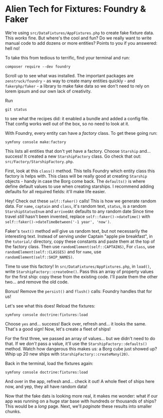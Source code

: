 # Alien Tech for Fixtures: Foundry & Faker

We're using `src/DataFixtures/AppFixtures.php` to create
fake fixture data. This *works* fine. But where's the cool and fun? Do we really want to
write manual code to add dozens or more entities? Points to you if you answered:
hell no!

To take this from tedious to terrific, find your terminal and run:

```terminal
composer require --dev foundry
```

Scroll up to see what was installed. The important packages are `zenstruck/foundry` -
as way to create many entities quickly - and `fakerphp/faker` - a library to make
fake data so we don't need to rely on lorem ipsum and our own lack of creativity.

Run

```terminal
git status
```

to see what the recipes did: it enabled a bundle and added a config file.
That config works well out of the box, so no need to look at it.

With Foundry, every entity can have a *factory* class.
To get these going run:

```terminal
symfony console make:factory
```

This lists all entities that don't yet have a factory. Choose `Starship` and...
success! It created a new `StarshipFactory` class. Go check that out:
`src/Factory/StarshipFactory.php`.

First, look at this `class()` method. This tells Foundry which entity class this factory
is helps with. This class will be really good at creating `Starship` objects - handy
in case the Borg come back. The `defaults()` is where define default values
to use when creating starships. I recommend adding defaults for all required fields:
it'll make life easier.

Hey! Check out these `self::faker()` calls! This is how we generate random data. For
`name`, `captain` and `class`, it's random text, `status`, is a random
`StarshipStatusEnum` and `arrivedAt` defaults to any random date
Since time travel *still* hasn't been invented,
replace `self::faker()->dateTime()` with `self::faker()->dateTimeBetween('-1 year', 'now')`.

Faker's `text()` method *will* give us random text, but not necessarily the interesting
text. Instead of serving under Captain "apple pie breakfast",
in the `tutorial/` directory, copy these constants and paste them at the top of the factory class.
Then use `randomElement(self::CAPTAINS)`, For
`class`, use `randomElement(self::CLASSES)` and for `name`, use `randomElement(self::SHIP_NAMES)`.

Time to use this factory! In `src/DataFixtures/AppFixtures.php`, in `load()`,
write `StarshipFactory::createOne()`. Pass this an array of property values for the
first ship: copy these
from the existing code. I'll paste them the other two... and remove the old code.

Bonus! Remove the `persist()` and `flush()` calls: Foundry handles that for us!

Let's see what this does! Reload the fixtures:

```terminal
symfony console doctrine:fixtures:load
```

Choose `yes` and... success! Back over, refresh and... it looks the same. That's
a good sign! Now, let's create a fleet of ships!

For the first three, we passed an array of values... but we didn't need to do that.
If we *don't* pass a value, it'll use the `StarshipFactory::defaults()` method.
Watch how dangerous this makes us: a Borg cube just showed up? Whip up 20 new ships
with `StarshipFactory::createMany(20)`.

Back in the terminal, load the fixtures again:

```terminal
symfony console doctrine:fixtures:load
```

And over in the app, refresh and... check it out! A whole fleet of ships here
now, and yep, they all have random data!

Now that the fake dats is looking more real, it makes me wonder: what if our app
was running on a huge star base with hundreds or thousands of ships?
This would be a *long* page. Next, we'll *paginate* these results into smaller chunks.
